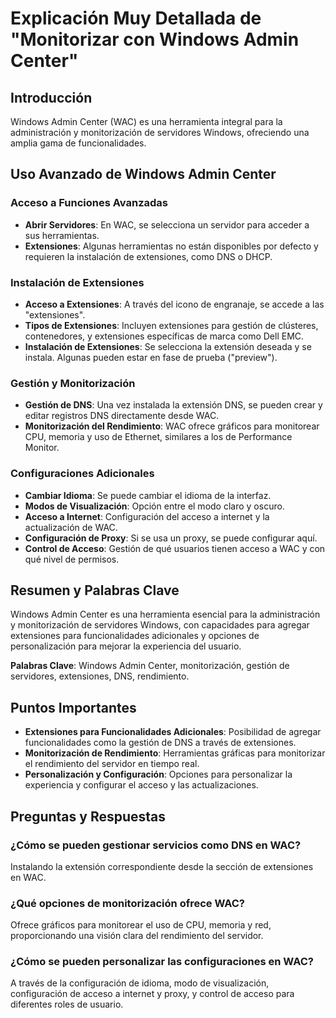 # Explicación Muy Detallada de "Monitorizar con Windows Admin Center"

## Introducción

Windows Admin Center (WAC) es una herramienta integral para la administración y monitorización de servidores Windows, ofreciendo una amplia gama de funcionalidades.

## Uso Avanzado de Windows Admin Center

### Acceso a Funciones Avanzadas

- **Abrir Servidores**: En WAC, se selecciona un servidor para acceder a sus herramientas.
- **Extensiones**: Algunas herramientas no están disponibles por defecto y requieren la instalación de extensiones, como DNS o DHCP.

### Instalación de Extensiones

- **Acceso a Extensiones**: A través del icono de engranaje, se accede a las "extensiones".
- **Tipos de Extensiones**: Incluyen extensiones para gestión de clústeres, contenedores, y extensiones específicas de marca como Dell EMC.
- **Instalación de Extensiones**: Se selecciona la extensión deseada y se instala. Algunas pueden estar en fase de prueba ("preview").

### Gestión y Monitorización

- **Gestión de DNS**: Una vez instalada la extensión DNS, se pueden crear y editar registros DNS directamente desde WAC.
- **Monitorización del Rendimiento**: WAC ofrece gráficos para monitorear CPU, memoria y uso de Ethernet, similares a los de Performance Monitor.

### Configuraciones Adicionales

- **Cambiar Idioma**: Se puede cambiar el idioma de la interfaz.
- **Modos de Visualización**: Opción entre el modo claro y oscuro.
- **Acceso a Internet**: Configuración del acceso a internet y la actualización de WAC.
- **Configuración de Proxy**: Si se usa un proxy, se puede configurar aquí.
- **Control de Acceso**: Gestión de qué usuarios tienen acceso a WAC y con qué nivel de permisos.

## Resumen y Palabras Clave

Windows Admin Center es una herramienta esencial para la administración y monitorización de servidores Windows, con capacidades para agregar extensiones para funcionalidades adicionales y opciones de personalización para mejorar la experiencia del usuario.

**Palabras Clave**: Windows Admin Center, monitorización, gestión de servidores, extensiones, DNS, rendimiento.

## Puntos Importantes

- **Extensiones para Funcionalidades Adicionales**: Posibilidad de agregar funcionalidades como la gestión de DNS a través de extensiones.
- **Monitorización de Rendimiento**: Herramientas gráficas para monitorizar el rendimiento del servidor en tiempo real.
- **Personalización y Configuración**: Opciones para personalizar la experiencia y configurar el acceso y las actualizaciones.

## Preguntas y Respuestas

### ¿Cómo se pueden gestionar servicios como DNS en WAC?

Instalando la extensión correspondiente desde la sección de extensiones en WAC.

### ¿Qué opciones de monitorización ofrece WAC?

Ofrece gráficos para monitorear el uso de CPU, memoria y red, proporcionando una visión clara del rendimiento del servidor.

### ¿Cómo se pueden personalizar las configuraciones en WAC?

A través de la configuración de idioma, modo de visualización, configuración de acceso a internet y proxy, y control de acceso para diferentes roles de usuario.
